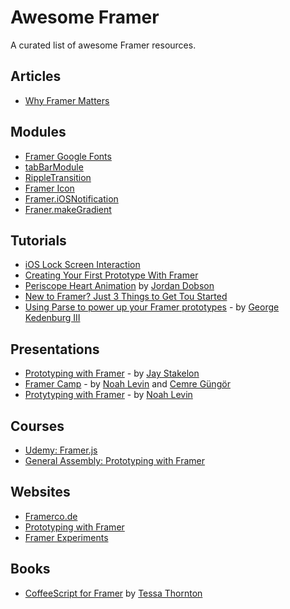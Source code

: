 # Awesome Framer 
A curated list of awesome Framer resources.

## Articles
- [Why Framer Matters](https://medium.com/@drocarmo/why-framer-js-matters-93eb1206e606)

## Modules
- [Framer Google Fonts](https://github.com/peteschaffner/framer-googlefonts)
- [tabBarModule](https://github.com/petterheterjag/tabBarModule)
- [RippleTransition](https://github.com/offirg75/framer.RippleTransition)
- [Framer Icon](https://github.com/peteschaffner/framer-icon)
- [Framer.iOSNotification](https://github.com/leinerud/framer.iosnotification)
- [Franer.makeGradient](https://github.com/cupofjoakim/framer.makeGradient)

## Tutorials
- [iOS Lock Screen Interaction](http://www.prototypingwithframer.com/ios-lock-screen-interaction/)
- [Creating Your First Prototype With Framer](https://medium.com/@kennycheny/creating-your-first-prototype-with-framer-c39221da7668)
- [Periscope Heart Animation](https://www.youtube.com/watch?v=qFUXxqzZytU) by [Jordan Dobson](https://twitter.com/jordandobson) 
- [New to Framer? Just 3 Things to Get Tou Started](https://medium.com/@designforhuman/new-to-framer-just-3-things-to-get-you-started-47397f27c71e)
- [Using Parse to power up your Framer prototypes](https://medium.com/@gk3/using-parse-to-power-up-your-framer-prototypes-88cb87009d00) - by [George Kedenburg III](http://twitter.com/gk3)

## Presentations
- [Prototyping with Framer](https://speakerdeck.com/stakes/prototyping-with-framer) - by [Jay Stakelon](http://twitter.com/stakelon)
- [Framer Camp](http://framer.camp) - by [Noah Levin](http://twitter.com/nlevin) and [Cemre Güngör](http://twitter.com/gem_ray)
- [Protytyping with Framer](http://nlevin.com/whitespace/) - by [Noah Levin](http://twitter.com/nlevin)

## Courses
- [Udemy: Framer.js](https://www.udemy.com/framerjs-prototyping-design-interaction-animation/?dtcode=S5kCASd3hdoI)
- [General Assembly: Prototyping with Framer](https://generalassemb.ly/education/prototyping-with-framerjs)

## Websites
- [Framerco.de](http://framerco.de)
- [Prototyping with Framer](http://prototypingwithframer.com)
- [Framer Experiments](http://thatedchao.com/published/2014/09/27/framer.html)

## Books
- [CoffeeScript for Framer](http://coffeescript-for-framerjs.com) by [Tessa Thornton](https://twitter.com/tessthornton)
